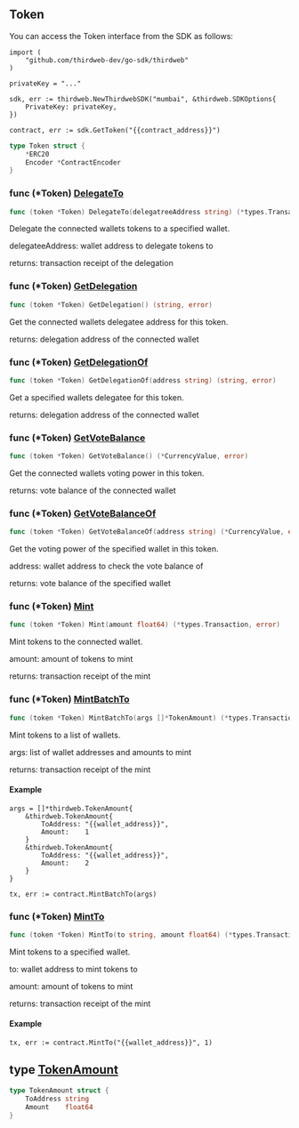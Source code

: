 
## Token

You can access the Token interface from the SDK as follows:

```
import (
	"github.com/thirdweb-dev/go-sdk/thirdweb"
)

privateKey = "..."

sdk, err := thirdweb.NewThirdwebSDK("mumbai", &thirdweb.SDKOptions{
	PrivateKey: privateKey,
})

contract, err := sdk.GetToken("{{contract_address}}")
```

```go
type Token struct {
    *ERC20
    Encoder *ContractEncoder
}
```

### func \(\*Token\) [DelegateTo](<https://github.com/thirdweb-dev/go-sdk/blob/main/thirdweb/token.go#L192>)

```go
func (token *Token) DelegateTo(delegatreeAddress string) (*types.Transaction, error)
```

Delegate the connected wallets tokens to a specified wallet\.

delegateeAddress: wallet address to delegate tokens to

returns: transaction receipt of the delegation

### func \(\*Token\) [GetDelegation](<https://github.com/thirdweb-dev/go-sdk/blob/main/thirdweb/token.go#L80>)

```go
func (token *Token) GetDelegation() (string, error)
```

Get the connected wallets delegatee address for this token\.

returns: delegation address of the connected wallet

### func \(\*Token\) [GetDelegationOf](<https://github.com/thirdweb-dev/go-sdk/blob/main/thirdweb/token.go#L87>)

```go
func (token *Token) GetDelegationOf(address string) (string, error)
```

Get a specified wallets delegatee for this token\.

returns: delegation address of the connected wallet

### func \(\*Token\) [GetVoteBalance](<https://github.com/thirdweb-dev/go-sdk/blob/main/thirdweb/token.go#L59>)

```go
func (token *Token) GetVoteBalance() (*CurrencyValue, error)
```

Get the connected wallets voting power in this token\.

returns: vote balance of the connected wallet

### func \(\*Token\) [GetVoteBalanceOf](<https://github.com/thirdweb-dev/go-sdk/blob/main/thirdweb/token.go#L68>)

```go
func (token *Token) GetVoteBalanceOf(address string) (*CurrencyValue, error)
```

Get the voting power of the specified wallet in this token\.

address: wallet address to check the vote balance of

returns: vote balance of the specified wallet

### func \(\*Token\) [Mint](<https://github.com/thirdweb-dev/go-sdk/blob/main/thirdweb/token.go#L101>)

```go
func (token *Token) Mint(amount float64) (*types.Transaction, error)
```

Mint tokens to the connected wallet\.

amount: amount of tokens to mint

returns: transaction receipt of the mint

### func \(\*Token\) [MintBatchTo](<https://github.com/thirdweb-dev/go-sdk/blob/main/thirdweb/token.go#L154>)

```go
func (token *Token) MintBatchTo(args []*TokenAmount) (*types.Transaction, error)
```

Mint tokens to a list of wallets\.

args: list of wallet addresses and amounts to mint

returns: transaction receipt of the mint

#### Example

```
args = []*thirdweb.TokenAmount{
	&thirdweb.TokenAmount{
		ToAddress: "{{wallet_address}}",
		Amount:    1
	}
	&thirdweb.TokenAmount{
		ToAddress: "{{wallet_address}}",
		Amount:    2
	}
}

tx, err := contract.MintBatchTo(args)
```

### func \(\*Token\) [MintTo](<https://github.com/thirdweb-dev/go-sdk/blob/main/thirdweb/token.go#L116>)

```go
func (token *Token) MintTo(to string, amount float64) (*types.Transaction, error)
```

Mint tokens to a specified wallet\.

to: wallet address to mint tokens to

amount: amount of tokens to mint

returns: transaction receipt of the mint

#### Example

```
tx, err := contract.MintTo("{{wallet_address}}", 1)
```

## type [TokenAmount](<https://github.com/thirdweb-dev/go-sdk/blob/main/thirdweb/types.go#L94-L97>)

```go
type TokenAmount struct {
    ToAddress string
    Amount    float64
}
```
